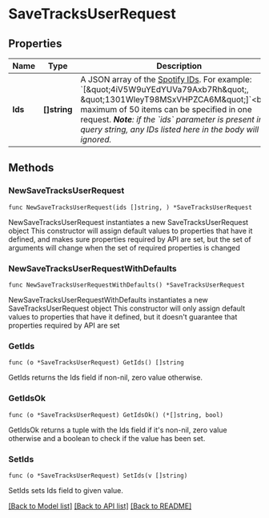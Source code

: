 # SaveTracksUserRequest

## Properties

Name | Type | Description | Notes
------------ | ------------- | ------------- | -------------
**Ids** | **[]string** | A JSON array of the [Spotify IDs](/documentation/web-api/concepts/spotify-uris-ids). For example: &#x60;[\&quot;4iV5W9uYEdYUVa79Axb7Rh\&quot;, \&quot;1301WleyT98MSxVHPZCA6M\&quot;]&#x60;&lt;br/&gt;A maximum of 50 items can be specified in one request. _**Note**: if the &#x60;ids&#x60; parameter is present in the query string, any IDs listed here in the body will be ignored._  | 

## Methods

### NewSaveTracksUserRequest

`func NewSaveTracksUserRequest(ids []string, ) *SaveTracksUserRequest`

NewSaveTracksUserRequest instantiates a new SaveTracksUserRequest object
This constructor will assign default values to properties that have it defined,
and makes sure properties required by API are set, but the set of arguments
will change when the set of required properties is changed

### NewSaveTracksUserRequestWithDefaults

`func NewSaveTracksUserRequestWithDefaults() *SaveTracksUserRequest`

NewSaveTracksUserRequestWithDefaults instantiates a new SaveTracksUserRequest object
This constructor will only assign default values to properties that have it defined,
but it doesn't guarantee that properties required by API are set

### GetIds

`func (o *SaveTracksUserRequest) GetIds() []string`

GetIds returns the Ids field if non-nil, zero value otherwise.

### GetIdsOk

`func (o *SaveTracksUserRequest) GetIdsOk() (*[]string, bool)`

GetIdsOk returns a tuple with the Ids field if it's non-nil, zero value otherwise
and a boolean to check if the value has been set.

### SetIds

`func (o *SaveTracksUserRequest) SetIds(v []string)`

SetIds sets Ids field to given value.



[[Back to Model list]](../README.md#documentation-for-models) [[Back to API list]](../README.md#documentation-for-api-endpoints) [[Back to README]](../README.md)


